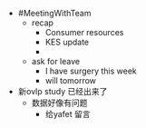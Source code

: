 - #MeetingWithTeam
	- recap
		- Consumer resources
		- KES update
		-
	- ask for leave
		- I have surgery this week
		- will tomorrow
- 新ovlp study 已经出来了
	- 数据好像有问题
		- 给yafet 留言